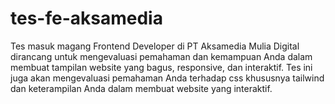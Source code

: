 # tes-fe-aksamedia
Tes masuk magang Frontend Developer di PT Aksamedia Mulia Digital dirancang untuk mengevaluasi pemahaman dan kemampuan Anda dalam membuat tampilan website yang bagus, responsive, dan interaktif. Tes ini juga akan mengevaluasi pemahaman Anda terhadap css khususnya tailwind dan keterampilan Anda dalam membuat website yang interaktif.
